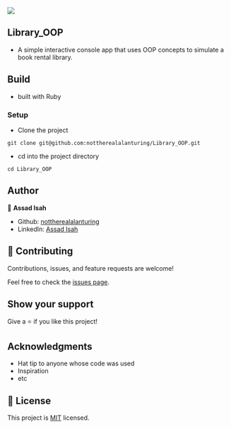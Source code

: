 ![](https://img.shields.io/badge/Microverse-blueviolet)


## Library_OOP

- A simple interactive console app that uses OOP concepts to simulate a book rental library.

## Build

- built with Ruby
### Setup

- Clone the project
```terminal
git clone git@github.com:nottherealalanturing/Library_OOP.git
```

- cd into the project directory
```terminal
cd Library_OOP
```
## Author


👤 **Assad Isah**

- Github: [nottherealalanturing](https://github.com/nottherealalanturing)
- LinkedIn: [Assad Isah](https://linkedin.com/in/assadisah)


## 🤝 Contributing

Contributions, issues, and feature requests are welcome!

Feel free to check the [issues page](../../issues/).

## Show your support

Give a ⭐️ if you like this project!

## Acknowledgments

- Hat tip to anyone whose code was used
- Inspiration
- etc

## 📝 License

This project is [MIT](./MIT.md) licensed.

